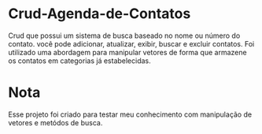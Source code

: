 # Crud-Agenda-de-Contatos
Crud que possui um sistema de busca baseado no nome ou número do contato. você pode adicionar, atualizar, exibir, buscar e excluir contatos. Foi utilizado uma abordagem para manipular vetores de forma que armazene os contatos em categorias já estabelecidas.
# Nota
Esse projeto foi criado para testar meu conhecimento com manipulação de vetores e metódos de busca.
